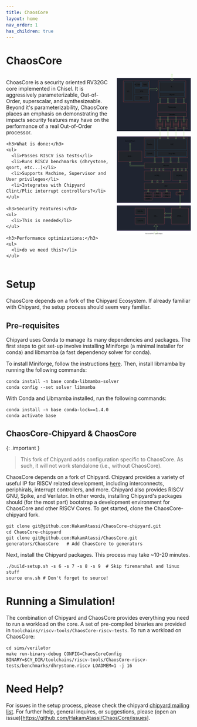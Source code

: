 ```yaml
---
title: ChaosCore
layout: home
nav_order: 1
has_children: true
---
```



# ChaosCore


<div style="display: flex; align-items: flex-start;">
  <div style="flex: 1; padding-right: 20px;">
    <p>ChoasCore is a security oriented RV32GC core implemented in Chisel. It is aggressively parameterizable, Out-of-Order, superscalar, and synthesizeable. Beyond it's parameterizability, ChaosCore places an emphasis on demonstrating the impacts security features may have on the performance of a real Out-of-Order processor. </p>

    <h3>What is done:</h3>
    <ul>
      <li>Passes RISCV isa tests</li>
      <li>Runs RISCV benchmarks (dhrystone, qsort, etc...)</li>
      <li>Supports Machine, Supervisor and User privileges</li>
      <li>Integrates with Chipyard Clint/Plic interrupt controllers?</li>
    </ul>

    <h3>Security Features:</h3>
    <ul>
      <li>This is needed</li>
    </ul>

    <h3>Performance optimizations:</h3>
    <ul>
      <li>do we need this?</li>
    </ul>

  </div>

  <div style="max-width: 40%;">
    <img src="drawio/Core.drawio.svg" style="max-width: 100%;"/>
  </div>
</div>


# Setup
ChaosCore depends on a fork of the Chipyard Ecosystem. If already familiar with Chipyard, the setup process should seem very familiar. 



## Pre-requisites

Chipyard uses Conda to manage its many dependencies and packages. The first steps to get set-up involve installing Miniforge (a minimal installer for conda) and libmamba (a fast dependency solver for conda).

To install Miniforge, follow the instructions [here](https://github.com/conda-forge/miniforge/#download). Then, install libmamba by running the following commands: 

```
conda install -n base conda-libmamba-solver
conda config --set solver libmamba
```

With Conda and Libmamba installed, run the following commands:
```
conda install -n base conda-lock==1.4.0
conda activate base
```

## ChaosCore-Chipyard & ChaosCore

{: .important }
> This fork of Chipyard adds configuration specific to ChaosCore. As such, it will not work standalone (i.e., without ChaosCore).

ChaosCore depends on a fork of Chipyard. Chipyard provides a variety of useful IP for RISCV related development, including interconnects, periphirals, interrupt controllers, and more. Chipyard also provides RISCV GNU, Spike, and Verilator. In other words, installing Chipyard's packages should (for the most part) bootstrap a development environment for ChaosCore and other RISCV Cores. To get started, clone the ChaosCore-chipyard fork.

```
git clone git@github.com:HakamAtassi/ChaosCore-chipyard.git
cd ChaosCore-chipyard
git clone git@github.com:HakamAtassi/ChaosCore.git generators/ChaosCore   # Add ChaosCore to generators
```
Next, install the Chipyard packages. This process may take ~10-20 minutes. 
```
./build-setup.sh -s 6 -s 7 -s 8 -s 9  # Skip firemarshal and linux stuff
source env.sh # Don't forget to source!
```

# Running a Simulation!
The combination of Chipyard and ChaosCore provides everything you need to run a workload on the core. A set of pre-compiled binaries are provided in `toolchains/riscv-tools/ChaosCore-riscv-tests`. To run a workload on ChaosCore:

```
cd sims/verilator
make run-binary-debug CONFIG=ChaosCoreConfig BINARY=$CY_DIR/toolchains/riscv-tools/ChaosCore-riscv-tests/benchmarks/dhrystone.riscv LOADMEM=1 -j 16
```



# Need Help?

For issues in the setup process, please check the chipyard [chipyard mailing list](https://groups.google.com/g/chipyard). For further help, general inquires, or suggestions, please (open an issue)[https://github.com/HakamAtassi/ChaosCore/issues].